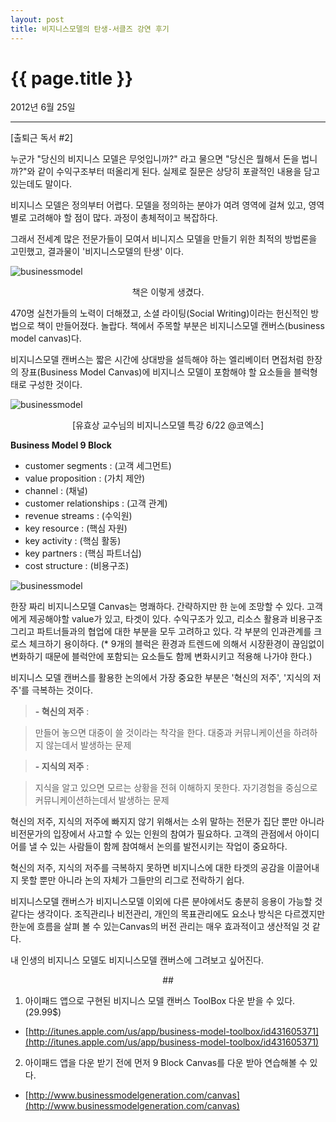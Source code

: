 ```yaml
---
layout: post
title: 비지니스모델의 탄생-서클즈 강연 후기
---
```


{{ page.title }}
================
<p class="meta">2012년 6월 25일</p>

---
[출퇴근 독서 #2] 



누군가 "당신의 비지니스 모델은 무엇입니까?" 라고 물으면 "당신은 뭘해서 돈을 법니까?"와 같이 수익구조부터 떠올리게 된다. 실제로 질문은 상당히 포괄적인 내용을 담고 있는데도 말이다. 

비지니스 모델은 정의부터 어렵다. 모델을 정의하는 분야가 여려 영역에 걸쳐 있고, 영역별로 고려해야 할 점이 많다. 과정이 총체적이고 복잡하다.  

그래서 전세계 많은 전문가들이 모여서 비니지스 모델을 만들기 위한 최적의 방법론을 고민했고, 결과물이 '비지니스모델의 탄생' 이다.

![businessmodel](http://beatshon.github.com/images/book.jpg "businessmodel canvas")

<center>책은 이렇게 생겼다.</center>  

470명 실천가들의 노력이 더해졌고, 소셜 라이팅(Social Writing)이라는 헌신적인 방법으로 책이 만들어졌다. 놀랍다. 책에서 주목할 부분은 비지니스모델 캔버스(business model canvas)다.  

비지니스모델 캔버스는 짧은 시간에 상대방을 설득해야 하는 엘리베이터 면접처럼 한장의 장표(Business Model Canvas)에 비지니스 모델이 포함해야 할 요소들을 블럭형태로 구성한 것이다.    

![businessmodel](http://beatshon.github.com/images/class.JPG "businessmodel canvas")
<center>[유효상 교수님의 비지니스모델 특강 6/22 @코엑스]</center>



**Business Model 9 Block**

- customer segments : (고객 세그먼트)
- value proposition : (가치 제안)
- channel : (채널)
- customer relationships : (고객 관계)
- revenue streams : (수익원) 
- key resource : (핵심 자원)
- key activity : (핵심 활동)
- key partners : (핵심 파트너십)
- cost structure : (비용구조)

![businessmodel](http://beatshon.github.com/images/canvas.jpg "businessmodel canvas")


한장 짜리 비지니스모델 Canvas는 명쾌하다. 간략하지만 한 눈에 조망할 수 있다. 고객에게 제공해야할 value가 있고, 타겟이 있다. 수익구조가 있고, 리소스 활용과 비용구조 그리고 파트너들과의 협업에 대한 부분을 모두 고려하고 있다. 각 부분의 인과관계를 크로스 체크하기 용이하다. (* 9개의 블럭은 환경과 트렌드에 의해서 시장환경이 끊임없이 변화하기 때문에 블럭안에 포함되는 요소들도 함께 변화시키고 적용해 나가야 한다.) 

비지니스 모델 캔버스를 활용한 논의에서 가장 중요한 부분은 '혁신의 저주', '지식의 저주'를 극복하는 것이다. 

> **- 혁신의 저주** : 

> 만들어 놓으면 대중이 쓸 것이라는 착각을 한다. 
> 대중과 커뮤니케이션을 하려하지 않는데서 발생하는 문제


> **- 지식의 저주** : 

>지식을 알고 있으면 모르는 상황을 전혀 이해하지 못한다.
>자기경험을 중심으로 커뮤니케이션하는데서 발생하는 문제

혁신의 저주, 지식의 저주에 빠지지 않기 위해서는 소위 말하는 전문가 집단 뿐만 아니라 비전문가의 입장에서 사고할 수 있는 인원의 참여가 필요하다. 고객의 관점에서 아이디어를 낼 수 있는 사람들이 함께 참여해서 논의를 발전시키는 작업이 중요하다. 

혁신의 저주, 지식의 저주를 극복하지 못하면 비지니스에 대한 타겟의 공감을 이끌어내지 못할 뿐만 아니라 논의 자체가 그들만의 리그로 전락하기 쉽다. 

비지니스모델 캔버스가 비지니스모델 이외에 다른 분야에서도 충분히 응용이 가능할 것 같다는 생각이다. 조직관리나 비전관리, 개인의 목표관리에도 요소나 방식은 다르겠지만 한눈에 흐름을 살펴 볼 수 있는Canvas의 버전 관리는 매우 효과적이고 생산적일 것 같다.

내 인생의 비지니스 모델도 비지니스모델 캔버스에 그려보고 싶어진다.  

<center>##</center>

1) 아이패드 앱으로 구현된 비지니스 모델 캔버스 ToolBox 다운 받을 수 있다. (29.99$)

- [http://itunes.apple.com/us/app/business-model-toolbox/id431605371](http://itunes.apple.com/us/app/business-model-toolbox/id431605371)

2) 아이패드 앱을 다운 받기 전에 먼저 9 Block Canvas를 다운 받아 연습해볼 수 있다.  

- [http://www.businessmodelgeneration.com/canvas](http://www.businessmodelgeneration.com/canvas)





